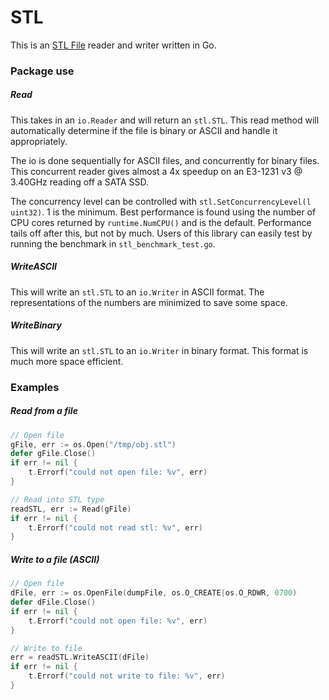 # STL

This is an [STL File](https://en.wikipedia.org/wiki/STL_(file_format) "Wiki") reader and writer written in Go.

### Package use
##### Read
This takes in an `io.Reader` and will return an `stl.STL`.  This read method will automatically determine if the file is binary or ASCII and handle it appropriately.

The io is done sequentially for ASCII files, and concurrently for binary files.  This concurrent reader gives almost a 4x speedup on an E3-1231 v3 @ 3.40GHz reading off a SATA SSD.

The concurrency level can be controlled with `stl.SetConcurrencyLevel(l uint32)`.  1 is the minimum.  Best performance is found using the number of CPU cores returned by `runtime.NumCPU()` and is the default.  Performance tails off after this, but not by much.  Users of this library can easily test by running the benchmark in `stl_benchmark_test.go`.

##### WriteASCII
This will write an `stl.STL` to an `io.Writer` in ASCII format.  The representations of the numbers are minimized to save some space.

##### WriteBinary
This will write an `stl.STL` to an `io.Writer` in binary format.  This format is much more space efficient.

### Examples
##### Read from a file
```go
// Open file
gFile, err := os.Open("/tmp/obj.stl")
defer gFile.Close()
if err != nil {
    t.Errorf("could not open file: %v", err)
}

// Read into STL type
readSTL, err := Read(gFile)
if err != nil {
    t.Errorf("could not read stl: %v", err)
}
```

##### Write to a file (ASCII)
```go
// Open file
dFile, err := os.OpenFile(dumpFile, os.O_CREATE|os.O_RDWR, 0700)
defer dFile.Close()
if err != nil {
    t.Errorf("could not open file: %v", err)
}

// Write to file
err = readSTL.WriteASCII(dFile)
if err != nil {
    t.Errorf("could not write to file: %v", err)
}
```